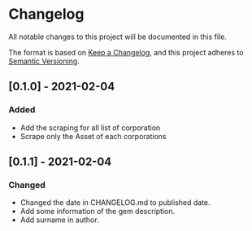 # Changelog

All notable changes to this project will be documented in this file.

The format is based on [Keep a Changelog](https://keepachangelog.com/en/1.0.0/), and this project adheres
to [Semantic Versioning](https://semver.org/spec/v2.0.0.html).

## [0.1.0] - 2021-02-04

### Added

- Add the scraping for all list of corporation
- Scrape only the Asset of each corporations

## [0.1.1] - 2021-02-04

### Changed

- Changed the date in CHANGELOG.md to published date.
- Add some information of the gem description.
- Add surname in author.